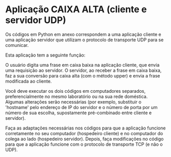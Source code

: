 # Aplicação CAIXA ALTA (cliente e servidor UDP)

Os códigos em Python em anexo correspondem a uma aplicação cliente e uma aplicação servidor que utilizam o protocolo de transporte UDP para se comunicar.

Esta aplicação tem a seguinte função: 

O usuário digita uma frase em caixa baixa na aplicação cliente, que envia uma requisição ao servidor. O servidor, ao receber a frase em caixa baixa, faz a sua conversão para caixa alta (com o método upper) e envia a frase modificada ao cliente.

Você deve executar os dois códigos em computadores separados, preferencialmente no mesmo laboratório ou na sua rede doméstica. Algumas alterações serão necessárias (por exemplo, substituir o 'hostname' pelo endereço de IP do servidor e o número de porta por um número de sua escolha, supostamente pré-combinado entre cliente e servidor).

Faça as adaptações necessárias nos códigos para que a aplicação funcione corretamente no seu computador (hospedeiro cliente) e no computador do colega ao lado (hospedeiro servidor). Depois, faça modificações no código para que a aplicação funcione com o protocolo de transporte TCP (e não o UDP).
